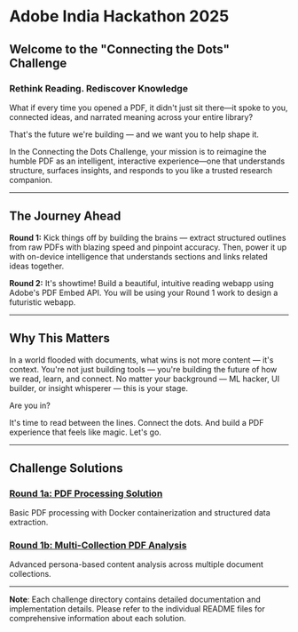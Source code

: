 # Adobe India Hackathon 2025

## Welcome to the "Connecting the Dots" Challenge

### Rethink Reading. Rediscover Knowledge

What if every time you opened a PDF, it didn't just sit there—it spoke to you, connected ideas, and narrated meaning across your entire library?

That's the future we're building — and we want you to help shape it.

In the Connecting the Dots Challenge, your mission is to reimagine the humble PDF as an intelligent, interactive experience—one that understands structure, surfaces insights, and responds to you like a trusted research companion.

---

## The Journey Ahead

**Round 1:** Kick things off by building the brains — extract structured outlines from raw PDFs with blazing speed and pinpoint accuracy. Then, power it up with on-device intelligence that understands sections and links related ideas together.

**Round 2:** It's showtime! Build a beautiful, intuitive reading webapp using Adobe's PDF Embed API. You will be using your Round 1 work to design a futuristic webapp.

---

## Why This Matters

In a world flooded with documents, what wins is not more content — it's context. You're not just building tools — you're building the future of how we read, learn, and connect. No matter your background — ML hacker, UI builder, or insight whisperer — this is your stage.

Are you in?

It's time to read between the lines. Connect the dots. And build a PDF experience that feels like magic. Let's go.

---

## Challenge Solutions

### [Round 1a: PDF Processing Solution](./adobe_round1a/)
Basic PDF processing with Docker containerization and structured data extraction.

### [Round 1b: Multi-Collection PDF Analysis](./adobe_round1b/)
Advanced persona-based content analysis across multiple document collections.

---

**Note**: Each challenge directory contains detailed documentation and implementation details. Please refer to the individual README files for comprehensive information about each solution.
